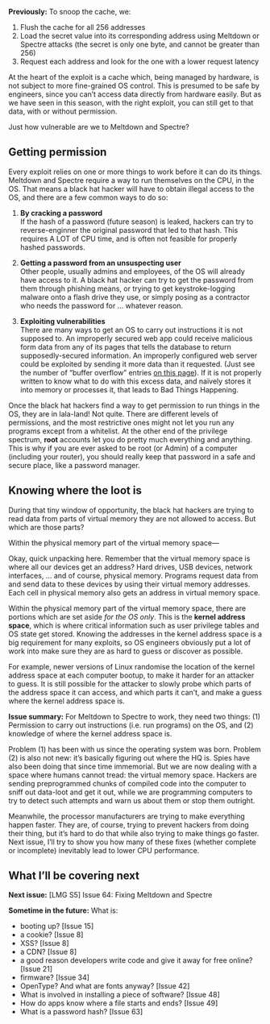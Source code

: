 **Previously:** To snoop the cache, we:

1. Flush the cache for all 256 addresses
2. Load the secret value into its corresponding address using Meltdown or Spectre attacks (the secret is only one byte, and cannot be greater than 256)
3. Request each address and look for the one with a lower request latency

At the heart of the exploit is a cache which, being managed by hardware, is not subject to more fine-grained OS control. This is presumed to be safe by engineers, since you can’t access data directly from hardware easily. But as we have seen in this season, with the right exploit, you can still get to that data, with or without permission.

Just how vulnerable are we to Meltdown and Spectre?

## Getting permission

Every exploit relies on one or more things to work before it can do its things. Meltdown and Spectre require a way to run themselves on the CPU, in the OS. That means a black hat hacker will have to obtain illegal access to the OS, and there are a few common ways to do so:

1. **By cracking a password**  
   If the hash of a password (future season) is leaked, hackers can try to reverse-enginner the original password that led to that hash. This requires A LOT of CPU time, and is often not feasible for properly hashed passwords.

2. **Getting a password from an unsuspecting user**  
   Other people, usually admins and employees, of the OS will already have access to it. A black hat hacker can try to get the password from them through phishing means, or trying to get keystroke-logging malware onto a flash drive they use, or simply posing as a contractor who needs the password for … whatever reason.

3. **Exploiting vulnerabilities**  
   There are many ways to get an OS to carry out instructions it is not supposed to. An improperly secured web app could receive malicious form data from any of its pages that tells the database to return supposedly-secured information. An improperly configured web server could be exploited by sending it more data than it requested. (Just see the number of “buffer overflow” entries [on this page](https://www.cvedetails.com/vulnerability-list/vendor_id-45/product_id-66/opov-1/Apache-Http-Server.html)). If it is not properly written to know what to do with this excess data, and naïvely stores it into memory or processes it, that leads to Bad Things Happening.

Once the black hat hackers find a way to get permission to run things in the OS, they are in lala-land! Not quite. There are different levels of permissions, and the most restrictive ones might not let you run any programs except from a whitelist. At the other end of the privilege spectrum, **root** accounts let you do pretty much everything and anything. This is why if you are ever asked to be root (or Admin) of a computer (including your router), you should really keep that password in a safe and secure place, like a password manager.

## Knowing where the loot is

During that tiny window of opportunity, the black hat hackers are trying to read data from parts of virtual memory they are not allowed to access. But which are those parts?

Within the physical memory part of the virtual memory space—

Okay, quick unpacking here. Remember that the virtual memory space is where all our devices get an address? Hard drives, USB devices, network interfaces, … and of course, physical memory. Programs request data from and send data to these devices by using their virtual memory addresses. Each cell in physical memory also gets an address in virtual memory space.

Within the physical memory part of the virtual memory space, there are portions which are set aside *for the OS only*. This is the **kernel address space**, which is where critical information such as user privilege tables and OS state get stored. Knowing the addresses in the kernel address space is a big requirement for many exploits, so OS engineers obviously put a lot of work into make sure they are as hard to guess or discover as possible.

For example, newer versions of Linux randomise the location of the kernel address space at each computer bootup, to make it harder for an attacker to guess. It is still possible for the attacker to slowly probe which parts of the address space it can access, and which parts it can’t, and make a guess where the kernel address space is.

**Issue summary:** For Meltdown to Spectre to work, they need two things: (1) Permission to carry out instructions (i.e. run programs) on the OS, and (2) knowledge of where the kernel address space is.

Problem (1) has been with us since the operating system was born. Problem (2) is also not new: it’s basically figuring out where the HQ is. Spies have also been doing that since time immemorial. But we are now dealing with a space where humans cannot tread: the virtual memory space. Hackers are sending preprogrammed chunks of compiled code into the computer to sniff out data-loot and get it out, while we are programming computers to try to detect such attempts and warn us about them or stop them outright.

Meanwhile, the processor manufacturers are trying to make everything happen faster. They are, of course, trying to prevent hackers from doing their thing, but it’s hard to do that while also trying to make things go faster. Next issue, I’ll try to show you how many of these fixes (whether complete or incomplete) inevitably lead to lower CPU performance.

## What I’ll be covering next

**Next issue:** [LMG S5] Issue 64: Fixing Meltdown and Spectre

**Sometime in the future:** What is:

- booting up? [Issue 15]
- a cookie? [Issue 8]
- XSS? [Issue 8]
- a CDN? [Issue 8]
- a good reason developers write code and give it away for free online? [Issue 21]
- firmware? [Issue 34]
- OpenType? And what are fonts anyway? [Issue 42]
- What is involved in installing a piece of software? [Issue 48]
- How do apps know where a file starts and ends? [Issue 49]
- What is a password hash? [Issue 63]
